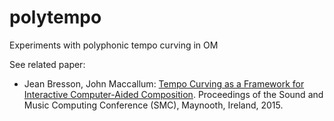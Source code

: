 # polytempo

Experiments with polyphonic tempo curving in OM

See related paper:

- Jean Bresson, John Maccallum: [Tempo Curving as a Framework for Interactive Computer-Aided Composition](https://hal.archives-ouvertes.fr/hal-01166166). Proceedings of the Sound and Music Computing Conference (SMC), Maynooth, Ireland, 2015.
